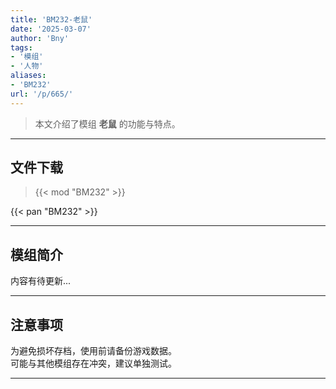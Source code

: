 ```yaml
---
title: 'BM232-老鼠'
date: '2025-03-07'
author: 'Bny'
tags:
- '模组'
- '人物'
aliases:
- 'BM232'
url: '/p/665/'
---
```


> 本文介绍了模组 **老鼠** 的功能与特点。

---

## 文件下载  

> {{< mod "BM232" >}}  

{{< pan "BM232" >}}  

---

## 模组简介

>  
内容有待更新...  

---

## 注意事项

>  
为避免损坏存档，使用前请备份游戏数据。  
可能与其他模组存在冲突，建议单独测试。  

---

